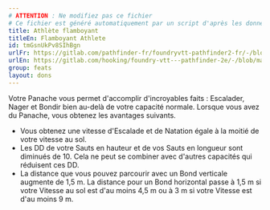 ```yaml
---
# ATTENTION : Ne modifiez pas ce fichier
# Ce fichier est généré automatiquement par un script d'après les données du module Foundry VTT officiel et de sa traduction
title: Athlète flamboyant
titleEn: Flamboyant Athlete
id: tmGsnUkPv8SIhBgn
urlFr: https://gitlab.com/pathfinder-fr/foundryvtt-pathfinder2-fr/-/blob/master/data/feats/tmGsnUkPv8SIhBgn.htm
urlEn: https://gitlab.com/hooking/foundry-vtt---pathfinder-2e/-/blob/master/packs/data/feats.db/flamboyant-athlete.json
group: feats
layout: dons
---
```

Votre <a class="entity-link" data-pack="pf2e.classfeatures" data-id="LzYi0OuOoypNb6jd" draggable="true">Panache</a> vous permet d'accomplir d'incroyables faits : <a class="entity-link" data-pack="pf2e.actionspf2e" data-id="pprgrYQ1QnIDGZiy" draggable="true">Escalader</a>, <a class="entity-link" data-pack="pf2e.actionspf2e" data-id="c8TGiZ48ygoSPofx" draggable="true">Nager</a> et <a class="entity-link" data-pack="pf2e.actionspf2e" data-id="d5I6018Mci2SWokk" draggable="true">Bondir</a> bien au-delà de votre capacité normale. Lorsque vous avez du Panache, vous obtenez les avantages suivants.


- Vous obtenez une vitesse d'Escalade et de Natation égale à la moitié de votre vitesse au sol.
- Les DD de votre <a class="entity-link" data-pack="pf2e.actionspf2e" data-id="2HJ4yuEFY1Cast4h" draggable="true">Sauts en hauteur</a> et de vos <a class="entity-link" data-pack="pf2e.actionspf2e" data-id="JUvAvruz7yRQXfz2" draggable="true">Sauts en longueur</a> sont diminués de 10. Cela ne peut se combiner avec d'autres capacités qui réduisent ces DD.
- La distance que vous pouvez parcourir avec un <a class="entity-link" data-pack="pf2e.actionspf2e" data-id="d5I6018Mci2SWokk" draggable="true">Bond</a> verticale augmente de 1,5 m. La distance pour un Bond horizontal passe à 1,5 m si votre Vitesse au sol est d'au moins 4,5 m ou à 3 m si votre Vitesse est d'au moins 9 m.


